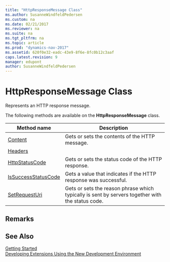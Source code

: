 ```yaml
---
title: "HttpResponseMessage Class"
ms.author: SusanneWindfeldPedersen
ms.custom: na
ms.date: 02/21/2017
ms.reviewer: na
ms.suite: na
ms.tgt_pltfrm: na
ms.topic: article
ms.prod: "dynamics-nav-2017"
ms.assetid: 620f0e32-eadc-43e9-8f6e-8fc0b12c3aaf
caps.latest.revision: 9
manager: edupont
author: SusanneWindfeldPedersen
---
```


# HttpResponseMessage Class

Represents an HTTP response message.

The following methods are available on the **HttpResponseMessage** class.

|Method name|Description|
|-----------|-----------|
|[Content](httpresponsemessage-content-method.md)|Gets or sets the contents of the HTTP message.|
|[Headers](httpresponsemessage-headers-method.md)||
|[HttpStatusCode](httpresponsemessage-httpstatuscode-method.md)|Gets or sets the status code of the HTTP response.|
|[IsSuccessStatusCode](httpresponsemessage-issuccessstatuscode-method.md)|Gets a value that indicates if the HTTP response was successful.|
|[SetRequestUri](httpresponsemessage-reasonphrase-method.md)|Gets or sets the reason phrase which typically is sent by servers together with the status code.|


## Remarks

## See Also
[Getting Started](newdev-get-started.md)  
[Developing Extensions Using the New Development Environment](newdev-dev-overview.md)
